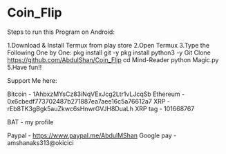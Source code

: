 # Coin_Flip

Steps to run this Program on Android:

1.Download & Install Termux from play store
2.Open Termux
3.Type the Following One by One:
    pkg install git -y
    pkg install python3 -y
    Git Clone https://github.com/AbdulShan/Coin_Flip
    cd Mind-Reader
    python Magic.py
5.Have fun!!

Support Me here:

Bitcoin - 1AhbxzMYsCz83iNqVExJcg2Ltr1vLJcqSb
Ethereum - 0x6cbedf773702487b271887ea7aee16c5a76612a7
XRP - rEb8TK3gBgk5auZkwc6sHnwrGVJH8DuaLh
XRP tag - 101668767

BAT - my profile

Paypal - https://www.paypal.me/AbdulMShan
Google pay - amshanaks313@okicici
